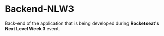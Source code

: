 # Backend-NLW3
 Back-end of the application that is being developed during **Rocketseat's Next Level Week 3** event.
